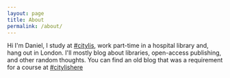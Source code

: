 ```yaml
---
layout: page
title: About
permalink: /about/
---
```

Hi I'm Daniel, I study at [#citylis](http://www.city.ac.uk/department-library-information-science/information-studies), work part-time in a hospital library and, hang out in London. I'll mostly blog about libraries, open-access publishing, and other random thoughts. You can find an old blog that was a requirement for a course at [#citylis](http://www.city.ac.uk/department-library-information-science/information-studies)[here](https://dvanstriendita14.wordpress.com/)
